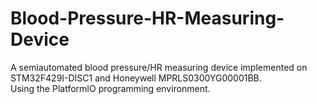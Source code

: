 # Blood-Pressure-HR-Measuring-Device
A semiautomated blood  pressure/HR measuring device implemented on STM32F429I-DISC1 and Honeywell MPRLS0300YG00001BB.<br />
Using the PlatformIO programming environment.
